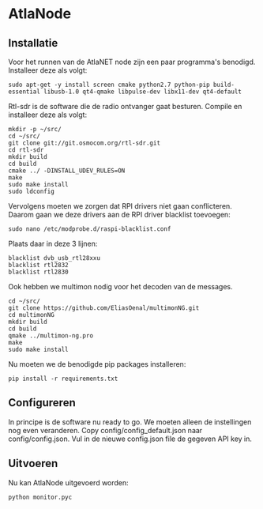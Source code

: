 # AtlaNode

## Installatie
Voor het runnen van de AtlaNET node zijn een paar programma's benodigd.
Installeer deze als volgt:
```
sudo apt-get -y install screen cmake python2.7 python-pip build-essential libusb-1.0 qt4-qmake libpulse-dev libx11-dev qt4-default
```

Rtl-sdr is de software die de radio ontvanger gaat besturen.
Compile en installeer deze als volgt:
```
mkdir -p ~/src/
cd ~/src/
git clone git://git.osmocom.org/rtl-sdr.git
cd rtl-sdr
mkdir build
cd build
cmake ../ -DINSTALL_UDEV_RULES=ON
make
sudo make install
sudo ldconfig
```

Vervolgens moeten we zorgen dat RPI drivers niet gaan conflicteren.
Daarom gaan we deze drivers aan de RPI driver blacklist toevoegen:
```
sudo nano /etc/modprobe.d/raspi-blacklist.conf
```

Plaats daar in deze 3 lijnen:
```
blacklist dvb_usb_rtl28xxu
blacklist rtl2832
blacklist rtl2830
```

Ook hebben we multimon nodig voor het decoden van de messages.
```
cd ~/src/
git clone https://github.com/EliasOenal/multimonNG.git
cd multimonNG
mkdir build
cd build
qmake ../multimon-ng.pro
make
sudo make install
```

Nu moeten we de benodigde pip packages installeren:
```
pip install -r requirements.txt
```

## Configureren
In principe is de software nu ready to go. We moeten alleen de instellingen nog even veranderen.
Copy config/config_default.json naar config/config.json.
Vul in de nieuwe config.json file de gegeven API key in.

## Uitvoeren
Nu kan AtlaNode uitgevoerd worden:
```
python monitor.pyc
```
